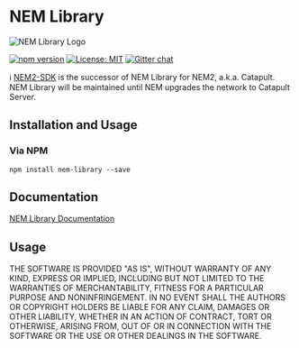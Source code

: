 # NEM Library

![NEM Library Logo](nemLibraryLogo.jpg)

[![npm version](https://badge.fury.io/js/nem-library.svg)](https://badge.fury.io/js/nem-library)
[![License: MIT](https://img.shields.io/badge/License-MIT-yellow.svg)](https://opensource.org/licenses/MIT)
[![Gitter chat](https://badges.gitter.im/nem-library-ts/Lobby.svg)](https://gitter.im/nem-library-ts/)

:information_source: [NEM2-SDK](https://github.com/nemtech/nem2-sdk-typescript-javascript) is the successor of NEM Library for NEM2, a.k.a. Catapult. NEM Library will be maintained until NEM upgrades the network to Catapult Server.

## Installation and Usage

### Via NPM

`npm install nem-library --save` 

## Documentation
 
[NEM Library Documentation](https://nemproject.github.io/nem-library-docs/)

## Usage

THE SOFTWARE IS PROVIDED "AS IS", WITHOUT WARRANTY OF ANY KIND, EXPRESS OR
IMPLIED, INCLUDING BUT NOT LIMITED TO THE WARRANTIES OF MERCHANTABILITY, FITNESS
FOR A PARTICULAR PURPOSE AND NONINFRINGEMENT. IN NO EVENT SHALL THE AUTHORS OR
COPYRIGHT HOLDERS BE LIABLE FOR ANY CLAIM, DAMAGES OR OTHER LIABILITY, WHETHER
IN AN ACTION OF CONTRACT, TORT OR OTHERWISE, ARISING FROM, OUT OF OR IN
CONNECTION WITH THE SOFTWARE OR THE USE OR OTHER DEALINGS IN THE SOFTWARE.
